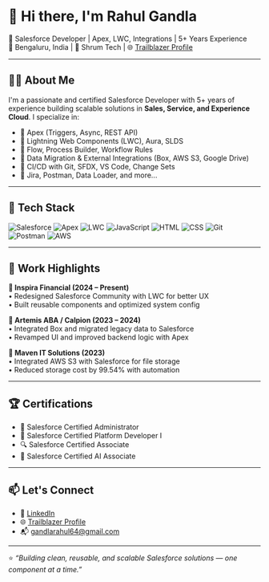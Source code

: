 # 👋 Hi there, I'm Rahul Gandla

🚀 Salesforce Developer | Apex, LWC, Integrations | 5+ Years Experience  
📍 Bengaluru, India | 💼 Shrum Tech | 🌐 [Trailblazer Profile](https://www.salesforce.com/trailblazer/rahulgandla)

---

## 🧑‍💻 About Me

I'm a passionate and certified Salesforce Developer with 5+ years of experience building scalable solutions in **Sales, Service, and Experience Cloud**. I specialize in:

- 🔹 Apex (Triggers, Async, REST API)
- 🔹 Lightning Web Components (LWC), Aura, SLDS
- 🔹 Flow, Process Builder, Workflow Rules
- 🔹 Data Migration & External Integrations (Box, AWS S3, Google Drive)
- 🔹 CI/CD with Git, SFDX, VS Code, Change Sets
- 🔹 Jira, Postman, Data Loader, and more...

---

## 🔧 Tech Stack

![Salesforce](https://img.shields.io/badge/-Salesforce-00A1E0?logo=salesforce&logoColor=white)
![Apex](https://img.shields.io/badge/-Apex-FF7675?logo=salesforce&logoColor=white)
![LWC](https://img.shields.io/badge/-LWC-00B8D9?logo=lightning&logoColor=white)
![JavaScript](https://img.shields.io/badge/-JavaScript-F7DF1E?logo=javascript&logoColor=black)
![HTML](https://img.shields.io/badge/-HTML5-E34F26?logo=html5&logoColor=white)
![CSS](https://img.shields.io/badge/-CSS3-1572B6?logo=css3&logoColor=white)
![Git](https://img.shields.io/badge/-Git-F05032?logo=git&logoColor=white)
![Postman](https://img.shields.io/badge/-Postman-FF6C37?logo=postman&logoColor=white)
![AWS](https://img.shields.io/badge/-AWS_S3-232F3E?logo=amazonaws&logoColor=white)

---

## 💼 Work Highlights

**🔸 Inspira Financial (2024 – Present)**  
• Redesigned Salesforce Community with LWC for better UX  
• Built reusable components and optimized system config  

**🔸 Artemis ABA / Calpion (2023 – 2024)**  
• Integrated Box and migrated legacy data to Salesforce  
• Revamped UI and improved backend logic with Apex  

**🔸 Maven IT Solutions (2023)**  
• Integrated AWS S3 with Salesforce for file storage  
• Reduced storage cost by 99.54% with automation  

---

## 🏆 Certifications

- 🧩 Salesforce Certified Administrator  
- 🧠 Salesforce Certified Platform Developer I  
- 🔍 Salesforce Certified Associate  
- 🤖 Salesforce Certified AI Associate  

---

## 📫 Let's Connect

- 🔗 [LinkedIn](https://www.linkedin.com/in/rahul-gandla-824276164)  
- 🌐 [Trailblazer Profile](https://www.salesforce.com/trailblazer/rahulgandla)  
- 📬 gandlarahul64@gmail.com  

---

⭐️ *“Building clean, reusable, and scalable Salesforce solutions — one component at a time.”*
